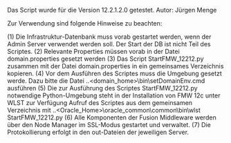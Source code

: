 Das Script wurde für die Version 12.2.1.2.0 getestet.
Autor: Jürgen Menge


Zur Verwendung sind folgende Hinweise zu beachten:

(1)    Die Infrastruktur-Datenbank muss vorab gestartet werden, wenn der Admin Server verwendet werden soll. Der Start der DB ist nicht Teil des Scriptes.
(2)    Relevante Properties müssen vorab in der Datei domain.properties gesetzt werden
(3)    Das Script StartFMW_12212.py zusammen mit der Datei domain.properties in ein gemeinsames Verzeichnis kopieren.
(4)    Vor dem Ausführen des Scriptes muss die Umgebung gesetzt werde. Dazu bitte die Datei ..\<domain_home>\bin\setDomainEnv.cmd ausführen
(5)    Die zur Ausführung des Scriptes StartFMW_12212.py notwendige Python-Umgebung steht in der Installation von FMW 12c unter WLST zur Verfügung
        Aufruf des Scriptes aus dem gemeinsamen Verzeichnis mit ..\<Oracle_Home>\oracle_common\common\bin\wlst StartFMW_12212.py
(6)    Alle Komponenten der Fusion Middleware werden über den Node Manager im SSL-Modus gestartet und verwaltet.
(7)    Die Protokollierung erfolgt in den out-Dateien der jeweiligen Server.



